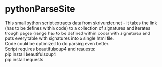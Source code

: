 # pythonParseSite  <br />
This small python script extracts data from skrivunder.net - it takes the link (has to be defines within code) to a collection of signatures and iterates trough pages (range has to be defined within code) with signatures and puts every table with signatures into a single html file.  <br />
Code could be optimized to do parsing even better.  <br />
Script requires beautifulsoup4 and reauests:  <br />
pip install beautifulsoup4  <br />
pip install requests  <br />
